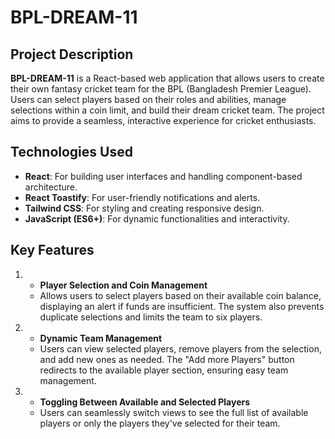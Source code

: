 # BPL-DREAM-11

## Project Description
**BPL-DREAM-11** is a React-based web application that allows users to create their own fantasy cricket team for the BPL (Bangladesh Premier League). Users can select players based on their roles and abilities, manage selections within a coin limit, and build their dream cricket team. The project aims to provide a seamless, interactive experience for cricket  enthusiasts.

## Technologies Used 
- **React**: For building user interfaces and handling component-based architecture.
 - **React Toastify**: For user-friendly notifications and alerts.
 - **Tailwind CSS**: For styling and creating responsive design.
 - **JavaScript (ES6+)**: For dynamic functionalities and interactivity.

 ## Key Features
 1. - **Player Selection and Coin Management**
    - Allows users to select players based on their available coin balance, displaying an alert if funds are insufficient. The system also prevents duplicate selections and limits the team to six players.

2. - **Dynamic Team Management**
    - Users can view selected players, remove players from the selection, and add new ones as needed. The "Add more Players" button redirects to the available player section, ensuring easy team management.

1. - **Toggling Between Available and Selected Players**
    - Users can seamlessly switch views to see the full list of available players or only the players they've selected for their team.